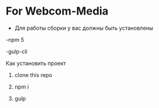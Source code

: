 # For Webcom-Media

* Для работы сборки у вас должны быть установлены

-npm 5

-gulp-cli

Как установить проект

1) clone this repo

2) npm i

3) gulp

